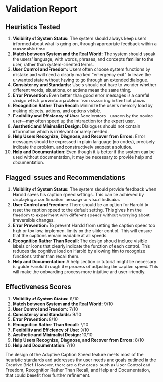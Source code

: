 # Validation Report

## Heuristics Tested

1. **Visibility of System Status:** The system should always keep users informed about what is going on, through appropriate feedback within a reasonable time.
2. **Match between System and the Real World:** The system should speak the users' language, with words, phrases, and concepts familiar to the user, rather than system-oriented terms.
3. **User Control and Freedom:** Users often choose system functions by mistake and will need a clearly marked "emergency exit" to leave the unwanted state without having to go through an extended dialogue.
4. **Consistency and Standards:** Users should not have to wonder whether different words, situations, or actions mean the same thing.
5. **Error Prevention:** Even better than good error messages is a careful design which prevents a problem from occurring in the first place.
6. **Recognition Rather Than Recall:** Minimize the user's memory load by making objects, actions, and options visible.
7. **Flexibility and Efficiency of Use:** Accelerators—unseen by the novice user—may often speed up the interaction for the expert user.
8. **Aesthetic and Minimalist Design:** Dialogues should not contain information which is irrelevant or rarely needed.
9. **Help Users Recognize, Diagnose, and Recover from Errors:** Error messages should be expressed in plain language (no codes), precisely indicate the problem, and constructively suggest a solution.
10. **Help and Documentation:** Even though it is better if the system can be used without documentation, it may be necessary to provide help and documentation.

## Flagged Issues and Recommendations

1. **Visibility of System Status:** The system should provide feedback when Harold saves his caption speed settings. This can be achieved by displaying a confirmation message or visual indicator.
2. **User Control and Freedom:** There should be an option for Harold to reset the caption speed to the default setting. This gives him the freedom to experiment with different speeds without worrying about irreversible changes.
3. **Error Prevention:** To prevent Harold from setting the caption speed too high or too low, implement limits on the slider control. This will ensure that the captions remain readable at all speeds.
4. **Recognition Rather Than Recall:** The design should include visible labels or icons that clearly indicate the function of each control. This reduces the cognitive load on Harold by allowing him to recognize functions rather than recall them.
5. **Help and Documentation:** A help section or tutorial might be necessary to guide Harold through the process of adjusting the caption speed. This will make the onboarding process more intuitive and user-friendly.

## Effectiveness Scores

1. **Visibility of System Status:** 8/10
2. **Match between System and the Real World:** 9/10
3. **User Control and Freedom:** 7/10
4. **Consistency and Standards:** 9/10
5. **Error Prevention:** 8/10
6. **Recognition Rather Than Recall:** 7/10
7. **Flexibility and Efficiency of Use:** 9/10
8. **Aesthetic and Minimalist Design:** 10/10
9. **Help Users Recognize, Diagnose, and Recover from Errors:** 8/10
10. **Help and Documentation:** 7/10

The design of the Adaptive Caption Speed feature meets most of the heuristic standards and addresses the user needs and goals outlined in the Creative Brief. However, there are a few areas, such as User Control and Freedom, Recognition Rather Than Recall, and Help and Documentation, that could benefit from further refinement.